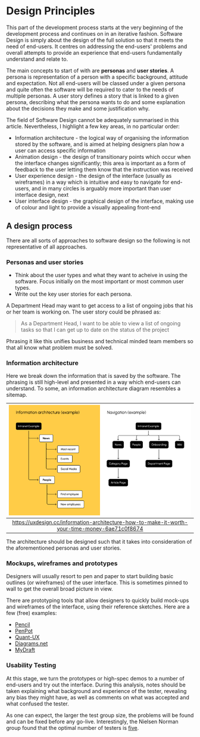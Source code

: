 # Design Principles

This part of the development process starts at the very beginning of the development process and continues on in an iterative fashion. Software Design is simply about the design of the full solution so that it meets the need of end-users. It centres on addressing the end-users' problems and overall attempts to provide an experience that end-users fundamentally understand and relate to.

The main concepts to start of with are __personas__ and __user stories__. A persona is representation of a person with a specific background, attitude and expectation. Not all end-users will be classed under a given persona and quite often the software will be required to cater to the needs of multiple personas. A user story defines a story that is linked to a given persona, describing what the persona wants to do and some explanation about the decisions they make and some justification why.

The field of Software Design cannot be adequately summarised in this article. Nevertheless, I highlight a few key areas, in no particular order:

+ Information architecture -  the logical way of organising the information stored by the software, and is aimed at helping designers plan how a user can access specific information
+ Animation design - the design of transitionary points which occur when the interface changes significantly; this area is important as a form of feedback to the user letting them know that the instruction was received
+ User experience design - the design of the interface (usually as wireframes) in a way which is intuitive and easy to navigate for end-users, and in many circles is arguably more important than user interface design, next
+ User interface design - the graphical design of the interface, making use of colour and light to provide a visually appealing front-end

## A design process

There are all sorts of approaches to software design so the following is not representative of all approaches.

### Personas and user stories

+ Think about the user types and what they want to acheive in using the software. Focus initially on the most important or most common user types.
+ Write out the key user stories for each persona.

A Department Head may want to get access to a list of ongoing jobs that his or her team is working on. The user story could be phrased as:

> As a Department Head, I want to be able to view a list of ongoing tasks so that I can get up to date on the status of the project

Phrasing it like this unifies business and technical minded team members so that all know what problem must be solved.

### Information architecture

Here we break down the information that is saved by the software. The phrasing is still high-level and presented in a way which end-users can understand. To some, an information architecture diagram resembles a sitemap.

|![Information Architecture Diagram](./images/info_architecture.png)|
|:--:|
|https://uxdesign.cc/information-architecture-how-to-make-it-worth-your-time-money-6ae71c0f8674|

The architecture should be designed such that it takes into consideration of the aforementioned personas and user stories.

### Mockups, wireframes and prototypes

Designers will usually resort to pen and paper to start building basic outlines (or wireframes) of the user interface. This is sometimes pinned to wall to get the overall broad picture in view.

There are prototyping tools that allow designers to quickly build mock-ups and wireframes of the interface, using their reference sketches. Here are a few (free) examples:

+ [Pencil](https://pencil.evolus.vn/)
+ [PenPot](https://penpot.app/)
+ [Quant-UX](https://www.quant-ux.com/)
+ [Diagrams.net](https://app.diagrams.net/)
+ [MyDraft](https://mydraft.cc/)

### Usability Testing

At this stage, we turn the prototypes or high-spec demos to a number of end-users and try out the interface. During this analysis, notes should be taken explaining what background and experience of the tester, revealing any bias they might have, as well as comments on what was accepted and what confused the tester.

As one can expect, the larger the test group size, the problems will be found and can be fixed before any go-live. Interestingly, the Nielsen Norman group found that the optimal number of testers is [five](https://www.nngroup.com/articles/why-you-only-need-to-test-with-5-users/).
